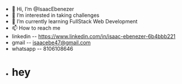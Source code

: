 - 👋 Hi, I’m @IsaacEbenezer
- 👀 I’m interested in taking challenges
- 🌱 I’m currently learning FullStack Web Development
- 📫 How to reach me 
- linkedin -- https://www.linkedin.com/in/isaac-ebenezer-6b4bbb221
- gmail -- isaacebe47@gmail.com
- whatsapp -- 8106108646
- <h1>hey</h1>

<!---
IsaacEbenezer/IsaacEbenezer is a ✨ special ✨ repository because its `README.md` (this file) appears on your GitHub profile.
You can click the Preview link to take a look at your changes.
--->

